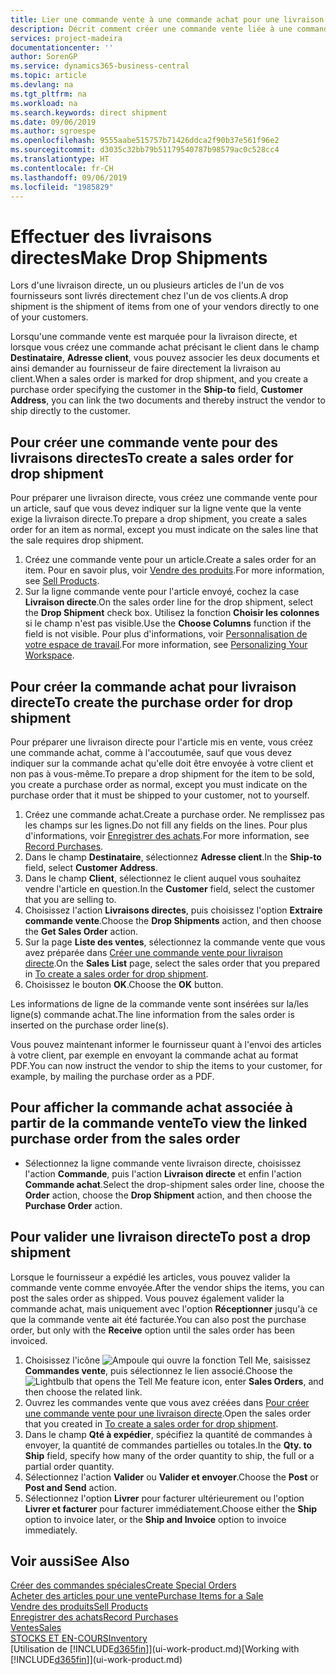 ```yaml
---
title: Lier une commande vente à une commande achat pour une livraison directe | Microsoft Docs
description: Décrit comment créer une commande vente liée à une commande achat pour permettre la livraison directe du fournisseur au client.
services: project-madeira
documentationcenter: ''
author: SorenGP
ms.service: dynamics365-business-central
ms.topic: article
ms.devlang: na
ms.tgt_pltfrm: na
ms.workload: na
ms.search.keywords: direct shipment
ms.date: 09/06/2019
ms.author: sgroespe
ms.openlocfilehash: 9555aabe515757b71426ddca2f90b37e561f96e2
ms.sourcegitcommit: d3035c32bb79b51179540787b98579ac0c528cc4
ms.translationtype: HT
ms.contentlocale: fr-CH
ms.lasthandoff: 09/06/2019
ms.locfileid: "1985829"
---
```

# <a name="make-drop-shipments"></a><span data-ttu-id="c4ad7-103">Effectuer des livraisons directes</span><span class="sxs-lookup"><span data-stu-id="c4ad7-103">Make Drop Shipments</span></span>
<span data-ttu-id="c4ad7-104">Lors d'une livraison directe, un ou plusieurs articles de l'un de vos fournisseurs sont livrés directement chez l'un de vos clients.</span><span class="sxs-lookup"><span data-stu-id="c4ad7-104">A drop shipment is the shipment of items from one of your vendors directly to one of your customers.</span></span>

<span data-ttu-id="c4ad7-105">Lorsqu'une commande vente est marquée pour la livraison directe, et lorsque vous créez une commande achat précisant le client dans le champ **Destinataire**, **Adresse client**, vous pouvez associer les deux documents et ainsi demander au fournisseur de faire directement la livraison au client.</span><span class="sxs-lookup"><span data-stu-id="c4ad7-105">When a sales order is marked for drop shipment, and you create a purchase order specifying the customer in the **Ship-to** field, **Customer Address**, you can link the two documents and thereby instruct the vendor to ship directly to the customer.</span></span>

## <a name="to-create-a-sales-order-for-drop-shipment"></a><span data-ttu-id="c4ad7-106">Pour créer une commande vente pour des livraisons directes</span><span class="sxs-lookup"><span data-stu-id="c4ad7-106">To create a sales order for drop shipment</span></span>
<span data-ttu-id="c4ad7-107">Pour préparer une livraison directe, vous créez une commande vente pour un article, sauf que vous devez indiquer sur la ligne vente que la vente exige la livraison directe.</span><span class="sxs-lookup"><span data-stu-id="c4ad7-107">To prepare a drop shipment, you create a sales order for an item as normal, except you must indicate on the sales line that the sale requires drop shipment.</span></span>

1. <span data-ttu-id="c4ad7-108">Créez une commande vente pour un article.</span><span class="sxs-lookup"><span data-stu-id="c4ad7-108">Create a sales order for an item.</span></span> <span data-ttu-id="c4ad7-109">Pour en savoir plus, voir [Vendre des produits](sales-how-sell-products.md).</span><span class="sxs-lookup"><span data-stu-id="c4ad7-109">For more information, see [Sell Products](sales-how-sell-products.md).</span></span>
2. <span data-ttu-id="c4ad7-110">Sur la ligne commande vente pour l'article envoyé, cochez la case **Livraison directe**.</span><span class="sxs-lookup"><span data-stu-id="c4ad7-110">On the sales order line for the drop shipment, select the **Drop Shipment** check box.</span></span> <span data-ttu-id="c4ad7-111">Utilisez la fonction **Choisir les colonnes** si le champ n'est pas visible.</span><span class="sxs-lookup"><span data-stu-id="c4ad7-111">Use the **Choose Columns** function if the field is not visible.</span></span> <span data-ttu-id="c4ad7-112">Pour plus d'informations, voir [Personnalisation de votre espace de travail](ui-personalization-user.md).</span><span class="sxs-lookup"><span data-stu-id="c4ad7-112">For more information, see [Personalizing Your Workspace](ui-personalization-user.md).</span></span>

## <a name="to-create-the-purchase-order-for-drop-shipment"></a><span data-ttu-id="c4ad7-113">Pour créer la commande achat pour livraison directe</span><span class="sxs-lookup"><span data-stu-id="c4ad7-113">To create the purchase order for drop shipment</span></span>
<span data-ttu-id="c4ad7-114">Pour préparer une livraison directe pour l'article mis en vente, vous créez une commande achat, comme à l'accoutumée, sauf que vous devez indiquer sur la commande achat qu'elle doit être envoyée à votre client et non pas à vous-même.</span><span class="sxs-lookup"><span data-stu-id="c4ad7-114">To prepare a drop shipment for the item to be sold, you create a purchase order as normal, except you must indicate on the purchase order that it must be shipped to your customer, not to yourself.</span></span>

1. <span data-ttu-id="c4ad7-115">Créez une commande achat.</span><span class="sxs-lookup"><span data-stu-id="c4ad7-115">Create a purchase order.</span></span> <span data-ttu-id="c4ad7-116">Ne remplissez pas les champs sur les lignes.</span><span class="sxs-lookup"><span data-stu-id="c4ad7-116">Do not fill any fields on the lines.</span></span> <span data-ttu-id="c4ad7-117">Pour plus d'informations, voir [Enregistrer des achats](purchasing-how-record-purchases.md).</span><span class="sxs-lookup"><span data-stu-id="c4ad7-117">For more information, see [Record Purchases](purchasing-how-record-purchases.md).</span></span>
2. <span data-ttu-id="c4ad7-118">Dans le champ **Destinataire**, sélectionnez **Adresse client**.</span><span class="sxs-lookup"><span data-stu-id="c4ad7-118">In the **Ship-to** field, select **Customer Address**.</span></span>
3. <span data-ttu-id="c4ad7-119">Dans le champ **Client**, sélectionnez le client auquel vous souhaitez vendre l'article en question.</span><span class="sxs-lookup"><span data-stu-id="c4ad7-119">In the **Customer** field, select the customer that you are selling to.</span></span>
3. <span data-ttu-id="c4ad7-120">Choisissez l'action **Livraisons directes**, puis choisissez l'option **Extraire commande vente**.</span><span class="sxs-lookup"><span data-stu-id="c4ad7-120">Choose the **Drop Shipments** action, and then choose the **Get Sales Order** action.</span></span>
4. <span data-ttu-id="c4ad7-121">Sur la page **Liste des ventes**, sélectionnez la commande vente que vous avez préparée dans [Créer une commande vente pour livraison directe](sales-how-drop-shipment.md#to-create-a-sales-order-for-drop-shipment).</span><span class="sxs-lookup"><span data-stu-id="c4ad7-121">On the **Sales List** page, select the sales order that you prepared in [To create a sales order for drop shipment](sales-how-drop-shipment.md#to-create-a-sales-order-for-drop-shipment).</span></span>
5. <span data-ttu-id="c4ad7-122">Choisissez le bouton **OK**.</span><span class="sxs-lookup"><span data-stu-id="c4ad7-122">Choose the **OK** button.</span></span>

<span data-ttu-id="c4ad7-123">Les informations de ligne de la commande vente sont insérées sur la/les ligne(s) commande achat.</span><span class="sxs-lookup"><span data-stu-id="c4ad7-123">The line information from the sales order is inserted on the purchase order line(s).</span></span>

<span data-ttu-id="c4ad7-124">Vous pouvez maintenant informer le fournisseur quant à l'envoi des articles à votre client, par exemple en envoyant la commande achat au format PDF.</span><span class="sxs-lookup"><span data-stu-id="c4ad7-124">You can now instruct the vendor to ship the items to your customer, for example, by mailing the purchase order as a PDF.</span></span>     

## <a name="to-view-the-linked-purchase-order-from-the-sales-order"></a><span data-ttu-id="c4ad7-125">Pour afficher la commande achat associée à partir de la commande vente</span><span class="sxs-lookup"><span data-stu-id="c4ad7-125">To view the linked purchase order from the sales order</span></span>
* <span data-ttu-id="c4ad7-126">Sélectionnez la ligne commande vente livraison directe, choisissez l'action **Commande**, puis l'action **Livraison directe** et enfin l'action **Commande achat**.</span><span class="sxs-lookup"><span data-stu-id="c4ad7-126">Select the drop-shipment sales order line, choose the **Order** action, choose the **Drop Shipment** action, and then choose the **Purchase Order** action.</span></span>

## <a name="to-post-a-drop-shipment"></a><span data-ttu-id="c4ad7-127">Pour valider une livraison directe</span><span class="sxs-lookup"><span data-stu-id="c4ad7-127">To post a drop shipment</span></span>
<span data-ttu-id="c4ad7-128">Lorsque le fournisseur a expédié les articles, vous pouvez valider la commande vente comme envoyée.</span><span class="sxs-lookup"><span data-stu-id="c4ad7-128">After the vendor ships the items, you can post the sales order as shipped.</span></span> <span data-ttu-id="c4ad7-129">Vous pouvez également valider la commande achat, mais uniquement avec l'option **Réceptionner** jusqu'à ce que la commande vente ait été facturée.</span><span class="sxs-lookup"><span data-stu-id="c4ad7-129">You can also post the purchase order, but only with the **Receive** option until the sales order has been invoiced.</span></span>

1. <span data-ttu-id="c4ad7-130">Choisissez l'icône ![Ampoule qui ouvre la fonction Tell Me](media/ui-search/search_small.png "Dites-moi ce que vous voulez faire"), saisissez **Commandes vente**, puis sélectionnez le lien associé.</span><span class="sxs-lookup"><span data-stu-id="c4ad7-130">Choose the ![Lightbulb that opens the Tell Me feature](media/ui-search/search_small.png "Tell me what you want to do") icon, enter **Sales Orders**, and then choose the related link.</span></span>
2. <span data-ttu-id="c4ad7-131">Ouvrez les commandes vente que vous avez créées dans [Pour créer une commande vente pour une livraison directe]().</span><span class="sxs-lookup"><span data-stu-id="c4ad7-131">Open the sales order that you created in [To create a sales order for drop shipment]().</span></span>
3. <span data-ttu-id="c4ad7-132">Dans le champ **Qté à expédier**, spécifiez la quantité de commandes à envoyer, la quantité de commandes partielles ou totales.</span><span class="sxs-lookup"><span data-stu-id="c4ad7-132">In the **Qty. to Ship** field, specify how many of the order quantity to ship, the full or a partial order quantity.</span></span>
4. <span data-ttu-id="c4ad7-133">Sélectionnez l'action **Valider** ou **Valider et envoyer**.</span><span class="sxs-lookup"><span data-stu-id="c4ad7-133">Choose the **Post** or **Post and Send** action.</span></span>
5. <span data-ttu-id="c4ad7-134">Sélectionnez l'option **Livrer** pour facturer ultérieurement ou l'option **Livrer et facturer** pour facturer immédiatement.</span><span class="sxs-lookup"><span data-stu-id="c4ad7-134">Choose either the **Ship** option to invoice later, or the **Ship and Invoice** option to invoice immediately.</span></span>

## <a name="see-also"></a><span data-ttu-id="c4ad7-135">Voir aussi</span><span class="sxs-lookup"><span data-stu-id="c4ad7-135">See Also</span></span>
[<span data-ttu-id="c4ad7-136">Créer des commandes spéciales</span><span class="sxs-lookup"><span data-stu-id="c4ad7-136">Create Special Orders</span></span>](sales-how-to-create-special-orders.md)  
[<span data-ttu-id="c4ad7-137">Acheter des articles pour une vente</span><span class="sxs-lookup"><span data-stu-id="c4ad7-137">Purchase Items for a Sale</span></span>](purchasing-how-purchase-products-sale.md)  
[<span data-ttu-id="c4ad7-138">Vendre des produits</span><span class="sxs-lookup"><span data-stu-id="c4ad7-138">Sell Products</span></span>](sales-how-sell-products.md)  
[<span data-ttu-id="c4ad7-139">Enregistrer des achats</span><span class="sxs-lookup"><span data-stu-id="c4ad7-139">Record Purchases</span></span>](purchasing-how-record-purchases.md)  
[<span data-ttu-id="c4ad7-140">Ventes</span><span class="sxs-lookup"><span data-stu-id="c4ad7-140">Sales</span></span>](sales-manage-sales.md)  
[<span data-ttu-id="c4ad7-141">STOCKS ET EN-COURS</span><span class="sxs-lookup"><span data-stu-id="c4ad7-141">Inventory</span></span>](inventory-manage-inventory.md)  
<span data-ttu-id="c4ad7-142">[Utilisation de [!INCLUDE[d365fin](includes/d365fin_md.md)]](ui-work-product.md)</span><span class="sxs-lookup"><span data-stu-id="c4ad7-142">[Working with [!INCLUDE[d365fin](includes/d365fin_md.md)]](ui-work-product.md)</span></span>
